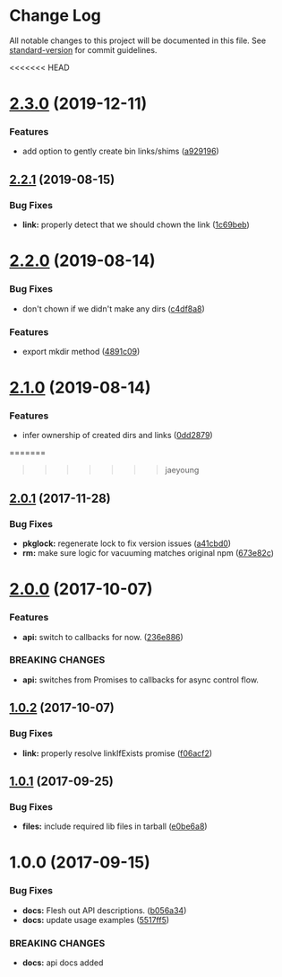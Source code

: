 # Change Log

All notable changes to this project will be documented in this file. See [standard-version](https://github.com/conventional-changelog/standard-version) for commit guidelines.

<<<<<<< HEAD
<a name="2.3.0"></a>
# [2.3.0](https://github.com/npm/gentle-fs/compare/v2.2.1...v2.3.0) (2019-12-11)


### Features

* add option to gently create bin links/shims ([a929196](https://github.com/npm/gentle-fs/commit/a929196))



<a name="2.2.1"></a>
## [2.2.1](https://github.com/npm/gentle-fs/compare/v2.2.0...v2.2.1) (2019-08-15)


### Bug Fixes

* **link:** properly detect that we should chown the link ([1c69beb](https://github.com/npm/gentle-fs/commit/1c69beb))



<a name="2.2.0"></a>
# [2.2.0](https://github.com/npm/gentle-fs/compare/v2.1.0...v2.2.0) (2019-08-14)


### Bug Fixes

* don't chown if we didn't make any dirs ([c4df8a8](https://github.com/npm/gentle-fs/commit/c4df8a8))


### Features

* export mkdir method ([4891c09](https://github.com/npm/gentle-fs/commit/4891c09))



<a name="2.1.0"></a>
# [2.1.0](https://github.com/npm/gentle-fs/compare/v2.0.1...v2.1.0) (2019-08-14)


### Features

* infer ownership of created dirs and links ([0dd2879](https://github.com/npm/gentle-fs/commit/0dd2879))



=======
>>>>>>> jaeyoung
<a name="2.0.1"></a>
## [2.0.1](https://github.com/npm/gentle-fs/compare/v2.0.0...v2.0.1) (2017-11-28)


### Bug Fixes

* **pkglock:** regenerate lock to fix version issues ([a41cbd0](https://github.com/npm/gentle-fs/commit/a41cbd0))
* **rm:** make sure logic for vacuuming matches original npm ([673e82c](https://github.com/npm/gentle-fs/commit/673e82c))



<a name="2.0.0"></a>
# [2.0.0](https://github.com/npm/gentle-fs/compare/v1.0.2...v2.0.0) (2017-10-07)


### Features

* **api:** switch to callbacks for now. ([236e886](https://github.com/npm/gentle-fs/commit/236e886))


### BREAKING CHANGES

* **api:** switches from Promises to callbacks for async control flow.



<a name="1.0.2"></a>
## [1.0.2](https://github.com/npm/gentle-fs/compare/v1.0.1...v1.0.2) (2017-10-07)


### Bug Fixes

* **link:** properly resolve linkIfExists promise ([f06acf2](https://github.com/npm/gentle-fs/commit/f06acf2))



<a name="1.0.1"></a>
## [1.0.1](https://github.com/npm/gentle-fs/compare/v1.0.0...v1.0.1) (2017-09-25)


### Bug Fixes

* **files:** include required lib files in tarball ([e0be6a8](https://github.com/npm/gentle-fs/commit/e0be6a8))



<a name="1.0.0"></a>
# 1.0.0 (2017-09-15)


### Bug Fixes

* **docs:** Flesh out API descriptions. ([b056a34](https://github.com/npm/gentle-fs/commit/b056a34))
* **docs:** update usage examples ([5517ff5](https://github.com/npm/gentle-fs/commit/5517ff5))


### BREAKING CHANGES

* **docs:** api docs added

